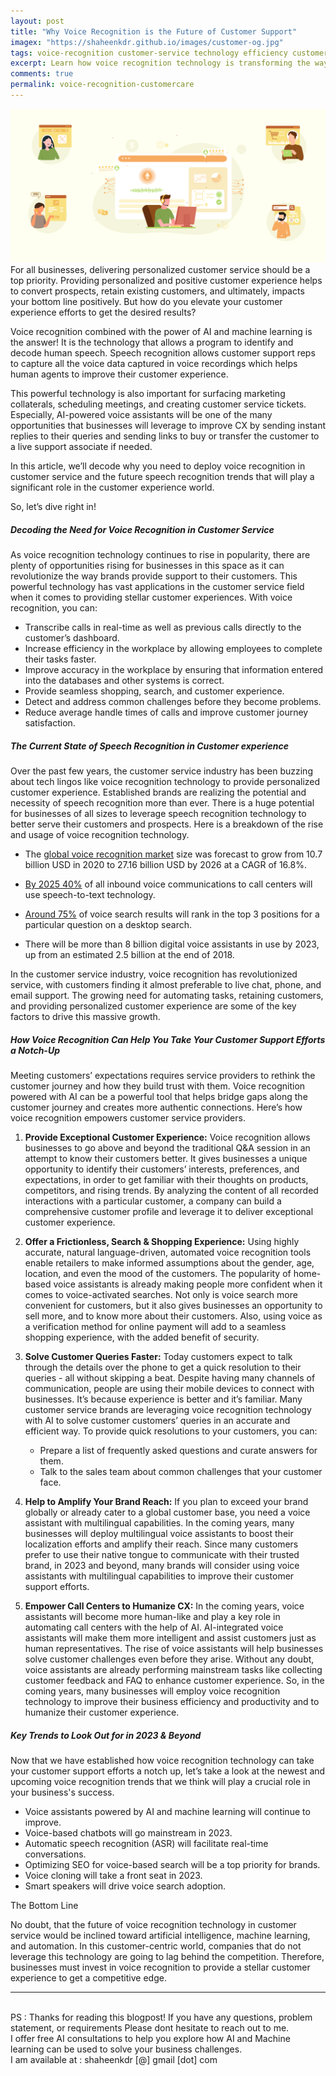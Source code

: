 ```yaml
---
layout: post
title: "Why Voice Recognition is the Future of Customer Support"
imagex: "https://shaheenkdr.github.io/images/customer-og.jpg"
tags: voice-recognition customer-service technology efficiency customer-experience customer-support
excerpt: Learn how voice recognition technology is transforming the way we provide customer service. From improving efficiency to enhancing the customer experience, discover the many benefits of using this cutting-edge technology in customer support. Stay ahead of the curve and find out why voice recognition is the future of customer service.
comments: true
permalink: voice-recognition-customercare
---
```

![how voice recognition is transforming customer service](images/customer-main.jpg)
<br>
For all businesses, delivering personalized customer service should be a top priority. Providing personalized and positive customer experience helps to convert prospects, retain existing customers, and ultimately, impacts your bottom line positively. But how do you elevate your customer experience efforts to get the desired results? 

Voice recognition combined with the power of AI and machine learning is the answer! It is the technology that allows a program to identify and decode human speech. Speech recognition allows customer support reps to capture all the voice data captured in voice recordings which helps human agents to improve their customer experience. 

This powerful technology is also important for surfacing marketing collaterals, scheduling meetings, and creating customer service tickets. Especially, AI-powered voice assistants will be one of the many opportunities that businesses will leverage to improve CX by sending instant replies to their queries and sending links to buy or transfer the customer to a live support associate if needed. 

In this article, we’ll decode why you need to deploy voice recognition in customer service and the future speech recognition trends that will play a significant role in the customer experience world. 

So, let’s dive right in!

##### Decoding the Need for Voice Recognition in Customer Service

As voice recognition technology continues to rise in popularity, there are plenty of opportunities rising for businesses in this space as it can revolutionize the way brands provide support to their customers. This powerful technology has vast applications in the customer service field when it comes to providing stellar customer experiences. With voice recognition, you can:

* Transcribe calls in real-time as well as previous calls directly to the customer’s dashboard.
* Increase efficiency in the workplace by allowing employees to complete their tasks faster.
* Improve accuracy in the workplace by ensuring that information entered into the databases and other systems is correct.
* Provide seamless shopping, search, and customer experience.
* Detect and address common challenges before they become problems.
* Reduce average handle times of calls and improve customer journey satisfaction.

##### The Current State of Speech Recognition in Customer experience

Over the past few years, the customer service industry has been buzzing about tech lingos like voice recognition technology to provide  personalized customer experience. Established brands are realizing the potential and necessity of speech recognition more than ever. There is a huge potential for businesses of all sizes to leverage speech recognition technology to better serve their customers and prospects. Here is a breakdown of the rise and usage of voice recognition technology. 


* The [global voice recognition market](https://www.statista.com/statistics/1133875/global-voice-recognition-market-size/) size was forecast to grow from 10.7 billion USD in 2020 to 27.16 billion USD by 2026 at a CAGR of 16.8%. 

* [By 2025 40%](https://www.odigo.com/en-gb/blog-and-resources/blog/optising-speech-recognition-is-a-must-for-contact-centres/) of all inbound voice communications to call centers will use speech-to-text technology. 

* [Around 75%](https://www.dbswebsite.com/blog/trends-in-voice-search/) of voice search results will rank in the top 3 positions for a particular question on a desktop search.

* There will be more than 8 billion digital voice assistants in use by 2023, up from an estimated 2.5 billion at the end of 2018.

In the customer service industry, voice recognition has revolutionized service, with customers finding it almost preferable to live chat, phone, and email support. The growing need for automating tasks, retaining customers, and providing personalized customer experience are some of the key factors to drive this massive growth. 

##### How Voice Recognition Can Help You Take Your Customer Support Efforts a Notch-Up

Meeting customers’ expectations requires service providers to rethink the customer journey and how they build trust with them. Voice recognition powered with AI can be a powerful tool that helps bridge gaps along the customer journey and creates more authentic connections. Here’s how voice recognition empowers customer service providers.

1. **Provide Exceptional Customer Experience:** Voice recognition allows businesses to go above and beyond the traditional Q&A session in an attempt to know their customers better. It gives businesses a unique opportunity to identify their customers’ interests, preferences, and expectations, in order to get familiar with their thoughts on products, competitors, and rising trends. By analyzing the content of all recorded interactions with a particular customer, a company can build a comprehensive customer profile and leverage it to deliver exceptional customer experience.

2. **Offer a Frictionless, Search & Shopping Experience:** Using highly accurate, natural language-driven, automated voice recognition tools enable retailers to make informed assumptions about the gender, age, location, and even the mood of the customers. The popularity of home-based voice assistants is already making people more confident when it comes to voice-activated searches. Not only is voice search more convenient for customers, but it also gives businesses an opportunity to sell more, and to know more about their customers. Also, using voice as a verification method for online payment will add to a seamless shopping experience, with the added benefit of security. 

3. **Solve Customer Queries Faster:** Today customers expect to talk through the details over the phone to get a quick resolution to their queries - all without skipping a beat. Despite having many channels of communication, people are using their mobile devices to connect with businesses. It’s because experience is better and it’s familiar. Many customer service brands are leveraging voice recognition technology with AI to solve customer customers’ queries in an accurate and efficient way. To provide quick resolutions to your customers, you can:

    * Prepare a list of frequently asked questions and curate answers for them.
    * Talk to the sales team about common challenges that your customer face.

4. **Help to Amplify Your Brand Reach:** If you plan to exceed your brand globally or already cater to a global customer base, you need a voice assistant with multilingual capabilities. In the coming years, many businesses will deploy multilingual voice assistants to boost their localization efforts and amplify their reach. Since many customers prefer to use their native tongue to communicate with their trusted brand, in 2023 and beyond, many brands will consider using voice assistants with multilingual capabilities to improve their customer support efforts.

5. **Empower Call Centers to Humanize CX:** In the coming years, voice assistants will become more human-like and play a key role in automating call centers with the help of AI. AI-integrated voice assistants will make them more intelligent and assist customers just as human representatives. The rise of voice assistants will help businesses solve customer challenges even before they arise. Without any doubt, voice assistants are already performing mainstream tasks like collecting customer feedback and FAQ to enhance customer experience. So, in the coming years, many businesses will employ voice recognition technology to improve their business efficiency and productivity and to humanize their customer experience.

##### Key Trends to Look Out for in 2023 & Beyond

Now that we have established how voice recognition technology can take your customer support efforts a notch up, let’s take a look at the newest and upcoming voice recognition trends that we think will play a crucial role in your business's success.

* Voice assistants powered by AI and machine learning will continue to improve.
* Voice-based chatbots will go mainstream in 2023.
* Automatic speech recognition (ASR) will facilitate real-time conversations.
* Optimizing SEO for voice-based search will be a top priority for brands.
* Voice cloning will take a front seat in 2023.
* Smart speakers will drive voice search adoption.

The Bottom Line

No doubt, that the future of voice recognition technology in customer service would be inclined toward artificial intelligence, machine learning, and automation. In this customer-centric world, companies that do not leverage this technology are going to lag behind the competition. Therefore, businesses must invest in voice recognition to provide a stellar customer experience to get a competitive edge. 
<br>
<hr>
<br>
<div class="reachout"> 
PS : Thanks for reading this blogpost! If you have any questions, problem statement, or requirements
Please dont hesitate to reach out to me. <br>I offer free AI consultations to help you explore how AI and
Machine learning can be used to solve your business challenges. <br>
I am available at : shaheenkdr [@] gmail [dot] com
</div>
